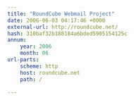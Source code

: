 ```yaml
---
title: "RoundCube Webmail Project"
date: 2006-06-03 04:17:46 +0000
external-url: http://roundcube.net/
hash: 310baf32b188184a6bded5905154125c
annum:
    year: 2006
    month: 06
url-parts:
    scheme: http
    host: roundcube.net
    path: /

---
```



